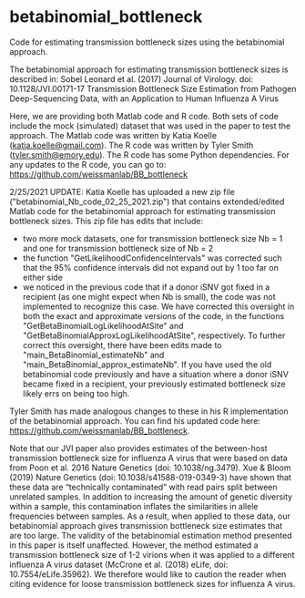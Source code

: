 # betabinomial_bottleneck
Code for estimating transmission bottleneck sizes using the betabinomial approach. 

The betabinomial approach for estimating transmission bottleneck sizes is described in:
Sobel Leonard et al. (2017) Journal of Virology. doi: 10.1128/JVI.00171-17
Transmission Bottleneck Size Estimation from Pathogen Deep-Sequencing Data, with an Application to Human Influenza A Virus

Here, we are providing both Matlab code and R code. Both sets of code include the mock (simulated) dataset that was used in the paper to test the approach. The Matlab code was written by Katia Koelle (katia.koelle@gmail.com). The R code was written by Tyler Smith (tyler.smith@emory.edu). The R code has some Python dependencies. For any updates to the R code, you can go to:  https://github.com/weissmanlab/BB_bottleneck

2/25/2021 UPDATE:
Katia Koelle has uploaded a new zip file ("betabinomial_Nb_code_02_25_2021.zip") that contains extended/edited Matlab code for the betabinomial approach for estimating transmission bottleneck sizes. This zip file has edits that include:
- two more mock datasets, one for transmission bottleneck size Nb = 1 and one for transmission bottleneck size of Nb = 2
- the function "GetLikelihoodConfidenceIntervals" was corrected such that the 95% confidence intervals did not expand out by 1 too far on either side
- we noticed in the previous code that if a donor iSNV got fixed in a recipient (as one might expect when Nb is small), the code was not implemented to recognize this case. We have corrected this oversight in both the exact and approximate versions of the code, in the functions "GetBetaBinomialLogLikelihoodAtSite" and "GetBetaBinomialApproxLogLikelihoodAtSite", respectively. To further correct this oversight, there have been edits made to "main_BetaBinomial_estimateNb" and "main_BetaBinomial_approx_estimateNb". If you have used the old betabinomial code previously and have a situation where a donor iSNV became fixed in a recipient, your previously estimated bottleneck size likely errs on being too high. 

Tyler Smith has made analogous changes to these in his R implementation of the betabinomial approach. You can find his updated code here: https://github.com/weissmanlab/BB_bottleneck.  

Note that our JVI paper also provides estimates of the between-host transmission bottleneck size for influenza A virus that were based on data from Poon et al. 2016 Nature Genetics (doi: 10.1038/ng.3479). Xue & Bloom (2019) Nature Genetics (doi: 10.1038/s41588-019-0349-3) have shown that these data are “technically contaminated” with read pairs split between unrelated samples. In addition to increasing the amount of genetic diversity within a sample, this contamination inflates the similarities in allele frequencies between samples. As a result, when applied to these data, our betabinomial approach gives transmission bottleneck size estimates that are too large. The validity of the betabinomial estimation method presented in this paper is itself unaffected. However, the method estimated a transmission bottleneck size of 1-2 virions when it was applied to a different influenza A virus dataset (McCrone et al. (2018) eLife, doi: 10.7554/eLife.35962). We therefore would like to caution the reader when citing evidence for loose transmission bottleneck sizes for influenza A virus. 

